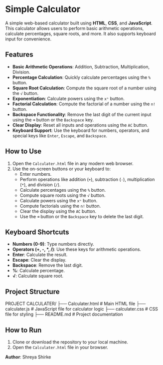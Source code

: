 # Simple Calculator

A simple web-based calculator built using **HTML**, **CSS**, and **JavaScript**. This calculator allows users to perform basic arithmetic operations, calculate percentages, square roots, and more. It also supports keyboard input for convenience.

## Features

- **Basic Arithmetic Operations**: Addition, Subtraction, Multiplication, Division.
- **Percentage Calculation**: Quickly calculate percentages using the `%` button.
- **Square Root Calculation**: Compute the square root of a number using the `√` button.
- **Exponentiation**: Calculate powers using the `xⁿ` button.
- **Factorial Calculation**: Compute the factorial of a number using the `n!` button.
- **Backspace Functionality**: Remove the last digit of the current input using the `⌫` button or the `Backspace` key.
- **Clear Display**: Reset all inputs and operations using the `AC` button.
- **Keyboard Support**: Use the keyboard for numbers, operators, and special keys like `Enter`, `Escape`, and `Backspace`.

## How to Use

1. Open the `Calculater.html` file in any modern web browser.
2. Use the on-screen buttons or your keyboard to:
   - Enter numbers.
   - Perform operations like addition (`+`), subtraction (`-`), multiplication (`*`), and division (`/`).
   - Calculate percentages using the `%` button.
   - Compute square roots using the `√` button.
   - Calculate powers using the `xⁿ` button.
   - Compute factorials using the `n!` button.
   - Clear the display using the `AC` button.
   - Use the `⌫` button or the `Backspace` key to delete the last digit.

## Keyboard Shortcuts

- **Numbers (0-9)**: Type numbers directly.
- **Operators (+, -, *, /)**: Use these keys for arithmetic operations.
- **Enter**: Calculate the result.
- **Escape**: Clear the display.
- **Backspace**: Remove the last digit.
- **%**: Calculate percentage.
- **√**: Calculate square root.

## Project Structure
PROJECT CALCULATER/ ├── Calculater.html # Main HTML file ├── calculater.js # JavaScript file for calculator logic ├── calculater.css # CSS file for styling ├── README.md # Project documentation

## How to Run

1. Clone or download the repository to your local machine.
2. Open the `Calculater.html` file in your browser.

**Author**: Shreya Shirke


